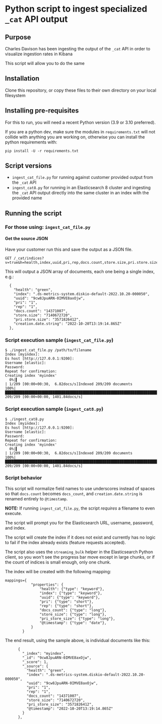 # Python script to ingest specialized `_cat` API output


## Purpose

Charles Davison has been ingesting the output of the `_cat` API in order to visualize ingestion rates in Kibana

This script will allow you to do the same

## Installation

Clone this repository, or copy these files to their own directory on your local filesystem

## Installing pre-requisites

For this to run, you will need a recent Python version (3.9 or 3.10 preferred).

If you are a python dev, make sure the modules in `requirements.txt` will not collide with anything you are working on, otherwise you can install the python requirements with:

```
pip install -U -r requirements.txt
```

## Script versions

* `ingest_cat_file.py` for running against customer provided output from the `_cat` API
* `ingest_cat8.py` for running in an Elasticsearch 8 cluster and ingesting the `_cat` API output directly into the same cluster in an index with the provided name

## Running the script

### For those using: `ingest_cat_file.py`
#### Get the source JSON

Have your customer run this and save the output as a JSON file.

```
GET /_cat/indices?v=true&h=health,index,uuid,pri,rep,docs.count,store.size,pri.store.size,creation.date.string&format=json&pretty&bytes=b
```

This will output a JSON array of documents, each one being a single index, e.g.:

```
  {
    "health": "green",
    "index": ".ds-metrics-system.diskio-default-2022.10.20-000050",
    "uuid": "9cw8JpuARN-0IMVE8axOjw",
    "pri": "1",
    "rep": "1",
    "docs.count": "14371007",
    "store.size": "7140672720",
    "pri.store.size": "3571826412",
    "creation.date.string": "2022-10-20T13:19:14.865Z"
  },
```

### Script execution sample (`ingest_cat_file.py`)

```
$ ./ingest_cat_file.py /path/to/filename
Index [myindex]:
Es host [http://127.0.0.1:9200]:
Username [elastic]:
Password:
Repeat for confirmation:
Creating index 'myindex'
  0%|▍                                                                                      | 1/209 [00:00<00:30,  6.82docs/s]Indexed 209/209 documents
100%|███████████████████████████████████████████████████████████████████████████████████| 209/209 [00:00<00:00, 1401.84docs/s]
```

### Script execution sample (`ingest_cat8.py`)

```
$ ./ingest_cat8.py
Index [myindex]:
Es host [http://127.0.0.1:9200]:
Username [elastic]:
Password:
Repeat for confirmation:
Creating index 'myindex'
  0%|▍                                                                                      | 1/209 [00:00<00:30,  6.82docs/s]Indexed 209/209 documents
100%|███████████████████████████████████████████████████████████████████████████████████| 209/209 [00:00<00:00, 1401.84docs/s]
```

### Script behavior

This script will normalize field names to use underscores instead of spaces so that `docs.count` becomes `docs_count`, and `creation.date.string` is renamed entirely to `@timestamp`.

**NOTE:** If running `ingest_cat_file.py`, the script _requires_ a filename to even execute.

The script will prompt you for the Elasticsearch URL, username, password, and index.

The script will create the index if it does not exist and currently has no logic to fail if the index already exists (feature requests accepted).

The script also uses the `streaming_bulk` helper in the Elasticsearch Python client, so you won't see the progress bar move except in large chunks, or if the count of indices is small enough, only one chunk.

The index will be created with the following mapping:

```
mappings={
            "properties": {
                "health": {"type": "keyword"},
                "index": {"type": "keyword"},
                "uuid": {"type": "keyword"},
                "pri": {"type": "short"},
                "rep": {"type": "short"},
                "docs_count": {"type": "long"},
                "store_size": {"type": "long"},
                "pri_store_size": {"type": "long"},
                "@timestamp": {"type": "date"},
            }
        }
```

The end result, using the sample above, is individual documents like this:

```
      {
        "_index": "myindex",
        "_id": "9cw8JpuARN-0IMVE8axOjw",
        "_score": 1,
        "_source": {
          "health": "green",
          "index": ".ds-metrics-system.diskio-default-2022.10.20-000050",
          "uuid": "9cw8JpuARN-0IMVE8axOjw",
          "pri": "1",
          "rep": "1",
          "docs_count": "14371007",
          "store_size": "7140672720",
          "pri_store_size": "3571826412",
          "@timestamp": "2022-10-20T13:19:14.865Z"
        }
      },
```


